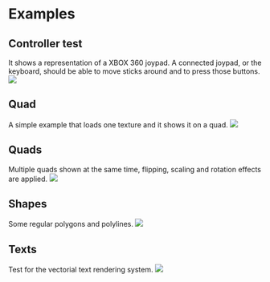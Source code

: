 # Examples

## Controller test
It shows a representation of a XBOX 360 joypad. A connected joypad, or the keyboard, should be able to move sticks around and to press those buttons.
![](https://raw.githubusercontent.com/maxfish/gojira2d/master/examples/assets/screenshots/controller_test.png?raw=true)

## Quad
A simple example that loads one texture and it shows it on a quad.
![](https://raw.githubusercontent.com/maxfish/gojira2d/master/examples/assets/screenshots/quad.png?raw=true)

## Quads
Multiple quads shown at the same time, flipping, scaling and rotation effects are applied.
![](https://raw.githubusercontent.com/maxfish/gojira2d/master/examples/assets/screenshots/quads.png?raw=true)

## Shapes
Some regular polygons and polylines.
![](https://raw.githubusercontent.com/maxfish/gojira2d/master/examples/assets/screenshots/shapes.png?raw=true)

## Texts
Test for the vectorial text rendering system.
![](https://raw.githubusercontent.com/maxfish/gojira2d/master/examples/assets/screenshots/texts.png?raw=true)


